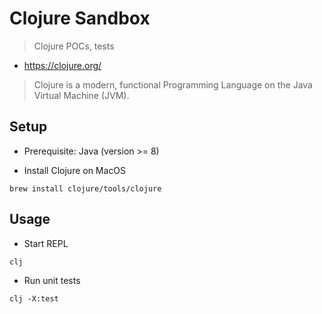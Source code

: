 # Clojure Sandbox

> Clojure POCs, tests

- https://clojure.org/

> Clojure is a modern, functional Programming Language on the Java Virtual Machine (JVM).

## Setup

* Prerequisite: Java (version >= 8)

* Install Clojure on MacOS
```
brew install clojure/tools/clojure
```

## Usage

- Start REPL
```shell
clj
```

- Run unit tests
```shell
clj -X:test
```